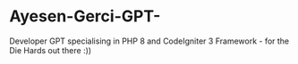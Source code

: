 # Ayesen-Gerci-GPT-
Developer GPT specialising in PHP 8 and CodeIgniter 3 Framework - for the Die Hards out there :))
